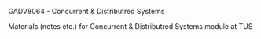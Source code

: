 GADV8064 - Concurrent & Distributred Systems

Materials (notes etc.) for Concurrent & Distributred Systems module at TUS
